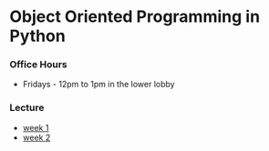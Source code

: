 # Object Oriented Programming in Python

### Office Hours
* Fridays - 12pm to 1pm in the lower lobby

### Lecture
* [week 1](https://github.com/mschober/eca201-week1)
* [week 2](https://github.com/mschober/eca201-week2)
